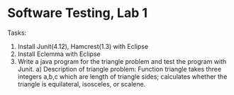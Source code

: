 # Software Testing, Lab 1
Tasks:
1.	Install Junit(4.12), Hamcrest(1.3) with Eclipse
2.	Install Eclemma with Eclipse
3.	Write a java program for the triangle problem and test the program with Junit. 
    a)	Description of triangle problem:
    Function triangle takes three integers a,b,c which are length of triangle sides; calculates whether the triangle is equilateral, isosceles, or scalene. 
